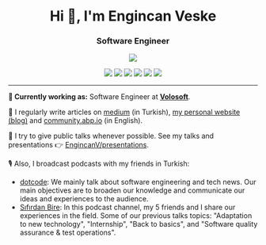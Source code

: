 <h1 align="center">Hi 👋, I'm Engincan Veske</h1>
<h3 align="center">Software Engineer</h3>

<p align="center">
  <a href="https://user-badge.committers.top/turkey_private/EngincanV">
    <img src="https://user-badge.committers.top/turkey_private/EngincanV.svg" />
  </a>
</p>

<p align="center">

  <p align="center">  
    <a href="https://linkedin.com/in/engincan-veske-b4a75b145" target="blank"><img src="https://img.shields.io/badge/LinkedIn-blue?logo=linkedin" /></a>
    <a href="https://twitter.com/EngincanVeske" target="blank"><img src="https://img.shields.io/twitter/follow/EngincanVeske?style=social" /></a>
    <a href="https://stackoverflow.com/users/10477283" target="blank"><img src="https://img.shields.io/stackexchange/stackoverflow/r/10477283?label=stackoverflow&color=orange" /></a>
    <a href="https://medium.com/@enginveske" target="blank"><img src="https://img.shields.io/badge/650+-grey?logo=medium&label=medium" /></a>
    <a href="https://engincanv.github.io/" target="blank"><img src="https://img.shields.io/badge/Personal%20Blog-grey?logo=e" /></a>
    <a href="mailto:enginveske@gmail.com" target="blank"><img src="https://img.shields.io/badge/contact%20with%20me-white?logo=gmail" /></a>
  </p>
  
  <hr />

**💼 Currently working as:** Software Engineer at <a href="https://volosoft.com/" target="_blank"><b>Volosoft</b></a>.

📝 I regularly write articles on [medium](https://medium.com/@enginveske) (in Turkish), [my personal website (blog)](https://engincanv.github.io/) and [community.abp.io](https://community.abp.io/members/EngincanV) (in English).

🎤 I try to give public talks whenever possible. See my talks and presentations 👉 [EngincanV/presentations](https://github.com/EngincanV/presentations).

🎙️ Also, I broadcast podcasts with my friends in Turkish:

* [dotcode](https://open.spotify.com/show/2a4W8oDAGxqr4pDUnb2K4H): We mainly talk about software engineering and tech news.  Our main objectives are to broaden our knowledge and communicate our ideas and experiences to the audience.
* [Sıfırdan Bire](https://open.spotify.com/show/4Iliz5SjCs6ayUglQ48Use): In this podcast channel, my 5 friends and I share our experiences in the field. Some of our previous talks topics: "Adaptation to new technology", "Internship", "Back to basics", and "Software quality assurance & test operations".

</p>
